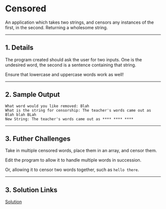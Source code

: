 # Censored 

An application which takes two strings, and censors any instances of the first, in the second. Returning a wholesome string.

---

## 1. Details

The program created should ask the user for two inputs. One is the undesired word, the second is a sentence containing that string.

Ensure that lowercase and uppercase words work as well!

---

## 2. Sample Output

```
What word would you like removed: Blah
What is the string for censorship: The teacher's words came out as Blah blah BLah
New String: The teacher's words came out as **** **** **** 
```

--- 

## 3. Futher Challenges

Take in multiple censored words, place them in an array, and censor them.

Edit the program to allow it to handle multiple words in succession.

Or, allowing it to censor two words together, such as `hello there`.

---

## 3. Solution Links

[Solution](./solution.py)